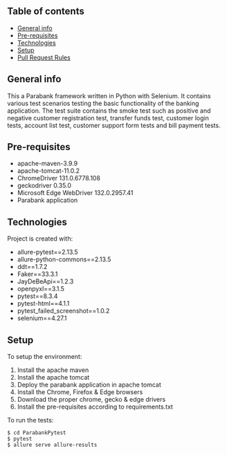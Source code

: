 ## Table of contents
* [General info](#general-info)
* [Pre-requisites](...)
* [Technologies](#technologies)
* [Setup](#setup)
* [Pull Request Rules](#pull-request-rules)

## General info
This a Parabank framework written in Python with Selenium. It contains various
test scenarios testing the basic functionality of the banking application.
The test suite contains the smoke test such as positive and negative customer
registration test, transfer funds test, customer login tests, account list test,
customer support form tests and bill payment tests.

## Pre-requisites
* apache-maven-3.9.9
* apache-tomcat-11.0.2
* ChromeDriver 131.0.6778.108
* geckodriver 0.35.0 
* Microsoft Edge WebDriver 132.0.2957.41
* Parabank application

## Technologies
Project is created with:
* allure-pytest==2.13.5
* allure-python-commons==2.13.5
* ddt==1.7.2
* Faker==33.3.1
* JayDeBeApi==1.2.3
* openpyxl==3.1.5
* pytest==8.3.4
* pytest-html==4.1.1
* pytest_failed_screenshot==1.0.2
* selenium==4.27.1
	
## Setup
To setup the environment:

1. Install the apache maven
2. Install the apache tomcat
3. Deploy the parabank application in apache tomcat
4. Install the Chrome, Firefox & Edge browsers
5. Download the proper chrome, gecko & edge drivers
6. Install the pre-requisites according to requirements.txt

To run the tests:

```
$ cd ParabankPytest
$ pytest 
$ allure serve allure-results
```

